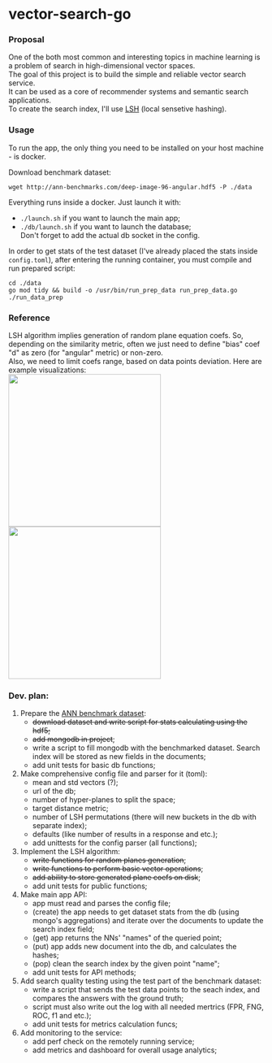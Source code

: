 # vector-search-go

### Proposal  

One of the both most common and interesting topics in machine learning is a problem of search in high-dimensional vector spaces.  
The goal of this project is to build the simple and reliable vector search service.  
It can be used as a core of recommender systems and semantic search applications.   
To create the search index, I'll use [LSH](https://en.wikipedia.org/wiki/Locality-sensitive_hashing) (local sensetive hashing).  

### Usage  

To run the app, the only thing you need to be installed on your host machine - is docker.  

Download benchmark dataset:  
```
wget http://ann-benchmarks.com/deep-image-96-angular.hdf5 -P ./data
```   

Everything runs inside a docker. Just launch it with:  
 - `./launch.sh` if you want to launch the main app;  
 - `./db/launch.sh` if you want to launch the database;  
Don't forget to add the actual db socket in the config.  

In order to get stats of the test dataset (I've already placed the stats inside `config.toml`), after entering the running container, you must compile and run prepared script:  
```
cd ./data
go mod tidy && build -o /usr/bin/run_prep_data run_prep_data.go
./run_data_prep
```  

### Reference   

LSH algorithm implies generation of random plane equation coefs. So, depending on the similarity metric, often we just need to define "bias" coef "d" as zero (for "angular" metric) or non-zero.  
Also, we need to limit coefs range, based on data points deviation.
Here are example visualizations:  
<img src="https://github.com/gasparian/vector-search-go/blob/master/pics/non-biased.png" height=300 >  <img src="https://github.com/gasparian/vector-search-go/blob/master/pics/biased.png" height=300 >  

### Dev. plan:   

1. Prepare the [ANN benchmark dataset](http://ann-benchmarks.com/deep-image-96-angular.hdf5):  
    - ~~download dataset and write script for stats calculating using the hdf5;~~  
    - ~~add mongodb in project~~;  
    - write a script to fill mongodb with the benchmarked dataset. Search index will be stored as new fields in the documents;  
    - add unit tests for basic db functions;  
2. Make comprehensive config file and parser for it (toml):  
    - mean and std vectors (?);  
    - url of the db;  
    - number of hyper-planes to split the space;  
    - target distance metric;  
    - number of LSH permutations (there will new buckets in the db with separate index);  
    - defaults (like number of results in a response and etc.);  
    - add unittests for the config parser (all functions);  
3. Implement the LSH algorithm:  
    - ~~write functions for random planes generation~~;  
    - ~~write functions to perform basic vector operations~~;  
    - ~~add ability to store generated plane coefs on disk~~;  
    - add unit tests for public functions;  
4. Make main app API:  
    - app must read and parses the config file;  
    - (create) the app needs to get dataset stats from the db (using mongo's aggregations) and iterate over the documents to update the search index field;  
    - (get) app returns the NNs' "names" of the queried point;  
    - (put) app adds new document into the db, and calculates the hashes;  
    - (pop) clean the search index by the given point "name";  
    - add unit tests for API methods;  
5. Add search quality testing using the test part of the benchmark dataset:  
    - write a script that sends the test data points to the seach index, and compares the answers with the ground truth;  
    - script must also write out the log with all needed mertrics (FPR, FNG, ROC, f1 and etc.);  
    - add unit tests for metrics calculation funcs;  
6. Add monitoring to the service:  
    - add perf check on the remotely running service;  
    - add metrics and dashboard for overall usage analytics;  
